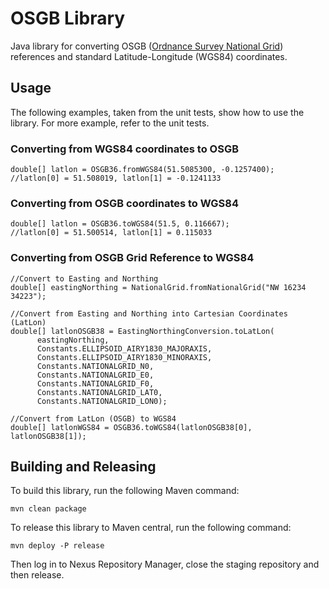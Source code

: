 # OSGB Library

Java library for converting OSGB ([Ordnance Survey National Grid](httphttps://www.ordnancesurvey.co.uk/documents/resources/guide-coordinate-systems-great-britain.pdf)) references and standard Latitude-Longitude (WGS84) coordinates.

## Usage

The following examples, taken from the unit tests, show how to use the library.
For more example, refer to the unit tests.

### Converting from WGS84 coordinates to OSGB

    double[] latlon = OSGB36.fromWGS84(51.5085300, -0.1257400);
    //latlon[0] = 51.508019, latlon[1] = -0.1241133
    
### Converting from OSGB coordinates to WGS84

    double[] latlon = OSGB36.toWGS84(51.5, 0.116667);
    //latlon[0] = 51.500514, latlon[1] = 0.115033

### Converting from OSGB Grid Reference to WGS84

    //Convert to Easting and Northing
    double[] eastingNorthing = NationalGrid.fromNationalGrid("NW 16234 34223");
    
    //Convert from Easting and Northing into Cartesian Coordinates (LatLon)
    double[] latlonOSGB38 = EastingNorthingConversion.toLatLon(
          eastingNorthing,
          Constants.ELLIPSOID_AIRY1830_MAJORAXIS,
          Constants.ELLIPSOID_AIRY1830_MINORAXIS,
          Constants.NATIONALGRID_N0,
          Constants.NATIONALGRID_E0,
          Constants.NATIONALGRID_F0,
          Constants.NATIONALGRID_LAT0,
          Constants.NATIONALGRID_LON0);
     
    //Convert from LatLon (OSGB) to WGS84
    double[] latlonWGS84 = OSGB36.toWGS84(latlonOSGB38[0], latlonOSGB38[1]);
    
## Building and Releasing

To build this library, run the following Maven command:

```
mvn clean package
```

To release this library to Maven central, run the following command:

```
mvn deploy -P release
```

Then log in to Nexus Repository Manager, close the staging repository and then release.